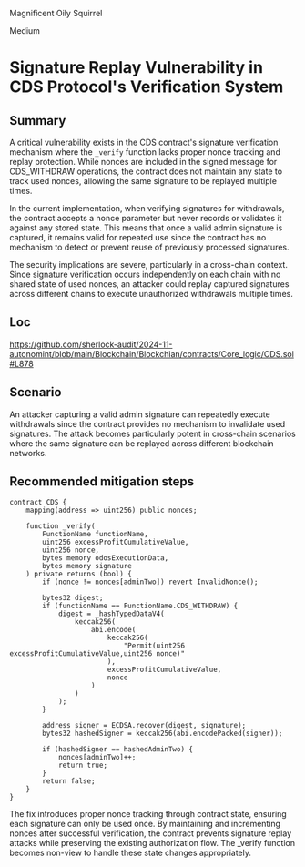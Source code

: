 Magnificent Oily Squirrel

Medium

# Signature Replay Vulnerability in CDS Protocol's Verification System

## Summary

A critical vulnerability exists in the CDS contract's signature verification mechanism where the `_verify` function lacks proper nonce tracking and replay protection. While nonces are included in the signed message for CDS_WITHDRAW operations, the contract does not maintain any state to track used nonces, allowing the same signature to be replayed multiple times.

In the current implementation, when verifying signatures for withdrawals, the contract accepts a nonce parameter but never records or validates it against any stored state. This means that once a valid admin signature is captured, it remains valid for repeated use since the contract has no mechanism to detect or prevent reuse of previously processed signatures.

The security implications are severe, particularly in a cross-chain context. Since signature verification occurs independently on each chain with no shared state of used nonces, an attacker could replay captured signatures across different chains to execute unauthorized withdrawals multiple times.

## Loc

https://github.com/sherlock-audit/2024-11-autonomint/blob/main/Blockchain/Blockchian/contracts/Core_logic/CDS.sol#L878

## Scenario

An attacker capturing a valid admin signature can repeatedly execute withdrawals since the contract provides no mechanism to invalidate used signatures. The attack becomes particularly potent in cross-chain scenarios where the same signature can be replayed across different blockchain networks.

## Recommended mitigation steps
```solidity
contract CDS {
    mapping(address => uint256) public nonces;
    
    function _verify(
        FunctionName functionName,
        uint256 excessProfitCumulativeValue,
        uint256 nonce,
        bytes memory odosExecutionData,
        bytes memory signature
    ) private returns (bool) {
        if (nonce != nonces[adminTwo]) revert InvalidNonce();
        
        bytes32 digest;
        if (functionName == FunctionName.CDS_WITHDRAW) {
            digest = _hashTypedDataV4(
                keccak256(
                    abi.encode(
                        keccak256(
                            "Permit(uint256 excessProfitCumulativeValue,uint256 nonce)"
                        ),
                        excessProfitCumulativeValue,
                        nonce
                    )
                )
            );
        }
        
        address signer = ECDSA.recover(digest, signature);
        bytes32 hashedSigner = keccak256(abi.encodePacked(signer));
        
        if (hashedSigner == hashedAdminTwo) {
            nonces[adminTwo]++;
            return true;
        }
        return false;
    }
}
```

The fix introduces proper nonce tracking through contract state, ensuring each signature can only be used once. By maintaining and incrementing nonces after successful verification, the contract prevents signature replay attacks while preserving the existing authorization flow. The _verify function becomes non-view to handle these state changes appropriately.